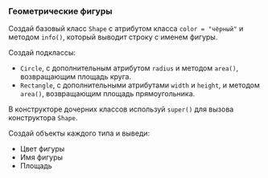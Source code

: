 ### Геометрические фигуры
Создай базовый класс `Shape` с атрибутом класса `color = "чёрный"` и методом `info()`, который выводит строку с именем фигуры.

Создай подклассы:
- `Circle`, с дополнительным атрибутом `radius` и методом `area()`, возвращающим площадь круга.
- `Rectangle`, с дополнительными атрибутами `width` и `height`, и методом `area()`, возвращающим площадь прямоугольника.

В конструкторе дочерних классов используй `super()` для вызова конструктора `Shape`.

Создай объекты каждого типа и выведи:
- Цвет фигуры
- Имя фигуры
- Площадь

